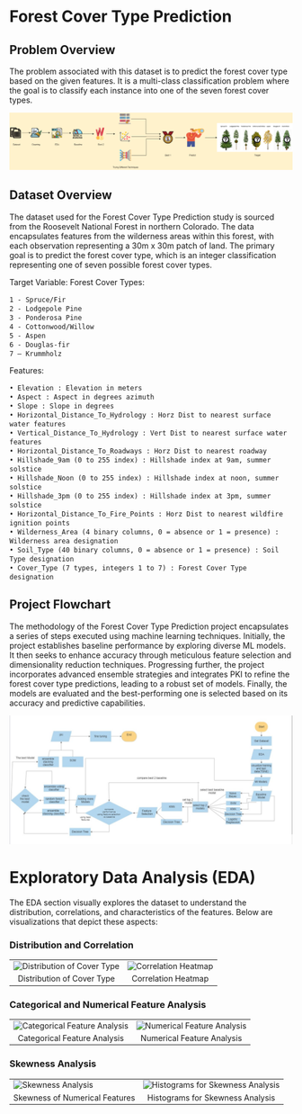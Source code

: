 # Forest Cover Type Prediction

## Problem Overview

The problem associated with this dataset is to predict the forest cover type based on the given features. It is a multi-class classification problem where the goal is to classify each instance into one of the seven forest cover types.

![Problem Overview](images/Picture1.png)


## Dataset Overview

The dataset used for the Forest Cover Type Prediction study is sourced from the Roosevelt National Forest in northern Colorado. The data encapsulates features from the wilderness areas within this forest, with each observation representing a 30m x 30m patch of land. The primary goal is to predict the forest cover type, which is an integer classification representing one of seven possible forest cover types.

Target Variable: Forest Cover Types:
```
1 - Spruce/Fir
2 - Lodgepole Pine
3 - Ponderosa Pine
4 - Cottonwood/Willow
5 - Aspen
6 - Douglas-fir
7 – Krummholz
```
Features:
```
• Elevation : Elevation in meters
• Aspect : Aspect in degrees azimuth
• Slope : Slope in degrees
• Horizontal_Distance_To_Hydrology : Horz Dist to nearest surface water features
• Vertical_Distance_To_Hydrology : Vert Dist to nearest surface water features
• Horizontal_Distance_To_Roadways : Horz Dist to nearest roadway
• Hillshade_9am (0 to 255 index) : Hillshade index at 9am, summer solstice
• Hillshade_Noon (0 to 255 index) : Hillshade index at noon, summer solstice
• Hillshade_3pm (0 to 255 index) : Hillshade index at 3pm, summer solstice
• Horizontal_Distance_To_Fire_Points : Horz Dist to nearest wildfire ignition points
• Wilderness_Area (4 binary columns, 0 = absence or 1 = presence) : Wilderness area designation
• Soil_Type (40 binary columns, 0 = absence or 1 = presence) : Soil Type designation
• Cover_Type (7 types, integers 1 to 7) : Forest Cover Type designation
```

## Project Flowchart

The methodology of the Forest Cover Type Prediction project encapsulates a series of steps executed using machine learning techniques. Initially, the project establishes baseline performance by exploring diverse ML models. It then seeks to enhance accuracy through meticulous feature selection and dimensionality reduction techniques. Progressing further, the project incorporates advanced ensemble strategies and integrates PKI to refine the forest cover type predictions, leading to a robust set of models. Finally, the models are evaluated and the best-performing one is selected based on its accuracy and predictive capabilities.

![Project Flowchart](images/Picture2.png)

# Exploratory Data Analysis (EDA)

The EDA section visually explores the dataset to understand the distribution, correlations, and characteristics of the features. Below are visualizations that depict these aspects:

### Distribution and Correlation
<table>
<tr>
  <td><img src="images/distribution_of_cover_type.png" alt="Distribution of Cover Type" width="600"/></td>
  <td><img src="images/correlation_heatmap.png" alt="Correlation Heatmap" width="600"/></td>
</tr>
<tr>
  <td align="center">Distribution of Cover Type</td>
  <td align="center">Correlation Heatmap</td>
</tr>
</table>

### Categorical and Numerical Feature Analysis
<table>
<tr>
  <td><img src="images/categorical_feature_analysis.png" alt="Categorical Feature Analysis" width="600"/></td>
  <td><img src="images/numerical_feature_analysis.png" alt="Numerical Feature Analysis" width="600"/></td>
</tr>
<tr>
  <td align="center">Categorical Feature Analysis</td>
  <td align="center">Numerical Feature Analysis</td>
</tr>
</table>

### Skewness Analysis
<table>
<tr>
  <td><img src="images/skewness_analysis.png" alt="Skewness Analysis" width="600"/></td>
  <td><img src="images/histograms_skewness_analysis.png" alt="Histograms for Skewness Analysis" width="600"/></td>
</tr>
<tr>
  <td align="center">Skewness of Numerical Features</td>
  <td align="center">Histograms for Skewness Analysis</td>
</tr>
</table>




